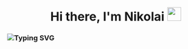 <h1 align="center">Hi there, I'm Nikolai
<img src="https://github.com/blackcater/blackcater/raw/main/images/Hi.gif" height="32"/></h1>
<h3 aling="center"><img  src="https://readme-typing-svg.herokuapp.com?font=Oswald&pause=1000&multiline=true&random=false&width=435&lines=I+am+a+student+and+I+am+studying+neural+networks" alt="Typing SVG" /></h3>
